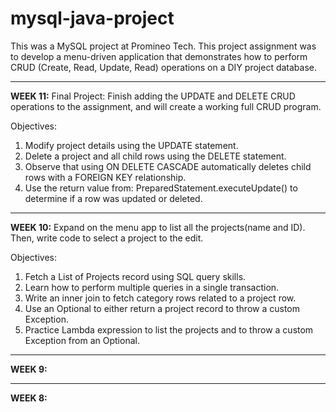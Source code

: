 # mysql-java-project

This was a MySQL project at Promineo Tech. This project assignment was to develop a menu-driven application that demonstrates how to perform CRUD (Create, Read, Update, Read) operations on a DIY project database.
_________________________________________________________________________________________________________________________________________________________________________

**WEEK 11:** Final Project: Finish adding the UPDATE and DELETE CRUD operations to the assignment, and will create a working full CRUD program.

Objectives: 
1) Modify project details using the UPDATE statement. 
2) Delete a project and all child rows using the DELETE statement. 
3) Observe that using ON DELETE CASCADE automatically deletes child rows with a FOREIGN KEY relationship.    
4) Use the return value from: 
        PreparedStatement.executeUpdate() to determine if a row was updated or deleted. 
_________________________________________________________________________________________________________________________________________________________________________
**WEEK 10:** Expand on the menu app to list all the projects(name and ID). Then, write code to select a project to the edit. 
 
 Objectives: 
 1) Fetch a List of Projects record using SQL query skills.
 2) Learn how to perform multiple queries in a single transaction. 
 3) Write an inner join to fetch category rows related to a project row. 
 4) Use an Optional to either return a project record to throw a custom Exception. 
 5) Practice Lambda expression to list the projects and to throw a custom Exception from an Optional. 
_________________________________________________________________________________________________________________________________________________________________________
**WEEK 9:**
_________________________________________________________________________________________________________________________________________________________________________
**WEEK 8:**
